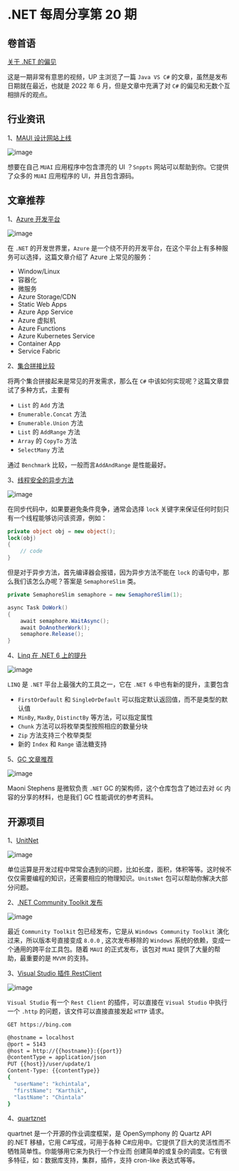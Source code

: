 # .NET 每周分享第 20 期

## 卷首语

[关于 .NET 的偏见](https://www.youtube.com/watch?v=ouuTgwblvJI&ab_channel=NickChapsas)

这是一期非常有意思的视频，UP 主浏览了一篇 `Java VS C#` 的文章，虽然是发布日期就在最近，也就是 2022 年 6 月，但是文章中充满了对 `C#` 的偏见和无数个互相排斥的观点。

## 行业资讯

1、[MAUI 设计网站上线](https://devblogs.microsoft.com/dotnet/announcing-dotnet-maui-beautiful-ui-challenge/)

![image](https://github.com/DotNETWeekly-io/DotNetWeekly/assets/11272110/5f2315d8-3c9f-4d09-822a-d9ef3d2388df)

想要在自己 `MUAI` 应用程序中包含漂亮的 UI ？`Snppts` 网站可以帮助到你。它提供了众多的 `MUAI` 应用程序的 UI，并且包含源码。

## 文章推荐

1、[Azure 开发平台](https://michaelscodingspot.com/deploying-to-azure/)

![image](https://github.com/DotNETWeekly-io/DotNetWeekly/assets/11272110/0b63e68e-26ff-4df6-9af5-9ad772ea07ac)

在 `.NET` 的开发世界里，`Azure` 是一个绕不开的开发平台，在这个平台上有多种服务可以选择，这篇文章介绍了 Azure 上常见的服务：

- Window/Linux
- 容器化
- 微服务
- Azure Storage/CDN
- Static Web Apps
- Azure App Service
- Azure 虚拟机
- Azure Functions
- Azure Kubernetes Service
- Container App
- Service Fabric

2、[集合拼接比较](https://code-maze.com/csharp-concatenate-lists/)

将两个集合拼接起来是常见的开发需求，那么在 `C#` 中该如何实现呢？这篇文章尝试了多种方式，主要有

- `List` 的 `Add` 方法
- `Enumerable.Concat` 方法
- `Enumerable.Union` 方法
- `List` 的 `AddRange` 方法
- `Array` 的 `CopyTo` 方法
- `SelectMany` 方法

通过 `Benchmark` 比较，一般而言`AddAndRange` 是性能最好。

3、[线程安全的异步方法](https://www.youtube.com/shorts/mr8kdAauc7E)

![image](https://github.com/DotNETWeekly-io/DotNetWeekly/assets/11272110/52fd1b84-fd50-4f13-96ce-d7612a22b2b6)

在同步代码中，如果要避免条件竞争，通常会选择 `lock` 关键字来保证任何时刻只有一个线程能够访问该资源，例如：

```csharp
private object obj = new object();
lock(obj)
{
    // code
}
```

但是对于异步方法，首先编译器会报错，因为异步方法不能在 `lock` 的语句中，那么我们该怎么办呢？答案是 `SemaphoreSlim` 类。

```csharp
private SemaphoreSlim semaphore = new SemaphoreSlim(1);

async Task DoWork()
{
    await semaphore.WaitAsync();
    await DoAnotherWork();
    semaphore.Release();
}
```

4、[Linq 在 .NET 6 上的提升](https://medium.com/@omer.ingec24/linq-improvements-in-net-6-280a475d1801)

![image](https://github.com/DotNETWeekly-io/DotNetWeekly/assets/11272110/c76e34e0-6c10-4368-873e-b4ab2ee9e8cd)

`LINQ` 是 `.NET` 平台上最强大的工具之一，它在 `.NET 6` 中也有新的提升，主要包含

- `FirstOrDefault` 和 `SingleOrDefault` 可以指定默认返回值，而不是类型的默认值
- `MinBy`, `MaxBy`, `DistinctBy` 等方法，可以指定属性
- `Chunk` 方法可以将枚举类型按照相应的数量分块
- `Zip` 方法支持三个枚举类型
- 新的 `Index` 和 `Range` 语法糖支持

5、[GC 文章推荐](https://github.com/Maoni0/mem-doc)

![image](https://github.com/DotNETWeekly-io/DotNetWeekly/assets/11272110/db4fd897-af0a-4347-b350-7e1f90280ac1)

Maoni Stephens 是微软负责 `.NET` GC 的架构师，这个仓库包含了她过去对 `GC` 内容的分享的材料，也是我们 GC 性能调优的参考资料。

## 开源项目

1、[UnitNet](https://github.com/angularsen/UnitsNet)

![image](https://github.com/DotNETWeekly-io/DotNetWeekly/assets/11272110/4e5b0271-fedb-4b76-8786-8b260f20aa14)

单位运算是开发过程中常常会遇到的问题，比如长度，面积，体积等等。这时候不仅仅需要编程的知识，还需要相应的物理知识。`UnitsNet` 包可以帮助你解决大部分问题。

2、[.NET Community Toolkit 发布](https://devblogs.microsoft.com/dotnet/announcing-the-dotnet-community-toolkit-800/)

![image](https://github.com/DotNETWeekly-io/DotNetWeekly/assets/11272110/a13a608f-e28e-40cb-835b-ff7e37ee8864)

最近 `Community Toolkit` 包已经发布，它是从 `Windows Community Toolkit` 演化过来，所以版本号直接变成 `8.0.0` , 这次发布移除的 `Windows` 系统的依赖，变成一个通用的跨平台工具包。随着 `MAUI` 的正式发布，该包对 `MUAI` 提供了大量的帮助，最重要的是 `MVVM` 的支持。

3、[Visual Studio 插件 RestClient](https://coderethinked.com/rest-client-for-visual-studio-2022/)

![image](https://github.com/DotNETWeekly-io/DotNetWeekly/assets/11272110/7296e179-adfe-4cf9-9625-a153fec2e8ba)

`Visual Studio` 有一个 `Rest Client` 的插件，可以直接在 `Visual Studio` 中执行一个 `.http` 的问题，该文件可以直接直接发起 `HTTP` 请求。

```bash
GET https://bing.com

@hostname = localhost
@port = 5143
@host = http://{{hostname}}:{{port}}
@contentType = application/json
PUT {{host}}/user/update/1
Content-Type: {{contentType}}
{
  "userName": "kchintala",
  "firstName": "Karthik",
  "lastName": "Chintala"
}
```

4、[quartznet](https://github.com/quartznet/quartznet)

quartnet 是一个开源的作业调度框架，是 OpenSymphony 的 Quartz API 的.NET 移植，它用 C#写成，可用于各种 C#应用中。它提供了巨大的灵活性而不牺牲简单性。你能够用它来为执行一个作业而 创建简单的或复杂的调度。它有很多特征，如：数据库支持，集群，插件，支持 cron-like 表达式等等。
